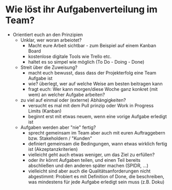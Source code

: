 # Wie löst ihr Aufgabenverteilung im Team?

- Orientiert euch an den Prinzipien
  - Unklar, wer woran arbeiotet?
    - Macht eure Arbeit sichtbar - zum Beispiel auf einem Kanban Board
    - kostenlose digitale Tools wie Trello etc.
    - haltet es so simpel wie möglich (To Do - Doing - Done)
  - Streit über die Zuweisung?
    - macht euch bewusst, dass dass der Projekterfolg eine Team Aufgabe ist
    - wie? überlegt, wer auf welche Weise am besten beitragen kann
    - fragt euch: Wer kann morgen/diese Woche ganz konkret (mit wem) an welcher Aufgabe arbeiten?
  - zu viel auf einmal oder (externe) Abhängigkeiten?
    - versucht es mal mit dem Pull prinzip oder Work in Progress Limits (Kanban)
    - beginnt erst mit etwas neuem, wenn eine vorige Aufgabe erledigt ist
  - Aufgaben werden aber "nie" fertig?
    - sprecht gemeinsam im Team aber auch mit euren Auftraggebern bzw. Stakeholdern / "Kunden"
    - definiert gemeinsam die Bedingungen, wann etwas wirklich fertig ist (Akzeptanzkriterien)
    - vielleicht geht auch etwas weniger, um das Ziel zu erfüllen?
    - oder ihr könnt Aufgaben teilen, und einen Teil bereits abschließen und den anderen später machen (SPIDR, ...)
    - vielleicht sind aber auch die Qualitätsanforderungen nicht abgestimmt: Probiert es mit Definition of Done, die beschreiben, was mindestens für jede Aufgabe erledigt sein muss (z.B. Doku)
